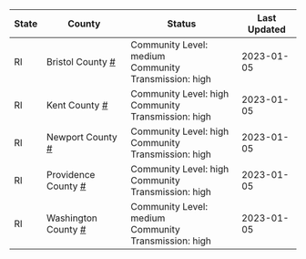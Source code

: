 State | County | Status | Last Updated
--- | --- | --- | --- 
RI | Bristol County <a href="#bristol_county">#</a> | <a name="bristol_county"></a>Community Level: medium<br/>Community Transmission: high | 2023-01-05
RI | Kent County <a href="#kent_county">#</a> | <a name="kent_county"></a>Community Level: high<br/>Community Transmission: high | 2023-01-05
RI | Newport County <a href="#newport_county">#</a> | <a name="newport_county"></a>Community Level: high<br/>Community Transmission: high | 2023-01-05
RI | Providence County <a href="#providence_county">#</a> | <a name="providence_county"></a>Community Level: high<br/>Community Transmission: high | 2023-01-05
RI | Washington County <a href="#washington_county">#</a> | <a name="washington_county"></a>Community Level: medium<br/>Community Transmission: high | 2023-01-05
